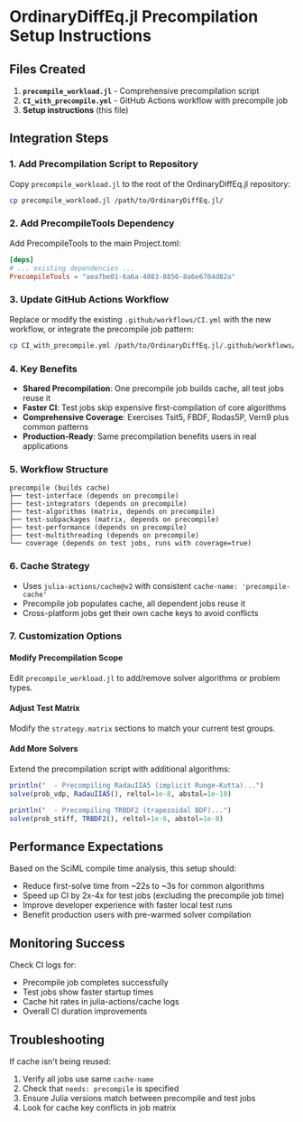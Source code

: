 # OrdinaryDiffEq.jl Precompilation Setup Instructions

## Files Created

1. **`precompile_workload.jl`** - Comprehensive precompilation script
2. **`CI_with_precompile.yml`** - GitHub Actions workflow with precompile job
3. **Setup instructions** (this file)

## Integration Steps

### 1. Add Precompilation Script to Repository

Copy `precompile_workload.jl` to the root of the OrdinaryDiffEq.jl repository:

```bash
cp precompile_workload.jl /path/to/OrdinaryDiffEq.jl/
```

### 2. Add PrecompileTools Dependency

Add PrecompileTools to the main Project.toml:

```toml
[deps]
# ... existing dependencies ...
PrecompileTools = "aea7be01-6a6a-4083-8856-8a6e6704d82a"
```

### 3. Update GitHub Actions Workflow

Replace or modify the existing `.github/workflows/CI.yml` with the new workflow, or integrate the precompile job pattern:

```bash
cp CI_with_precompile.yml /path/to/OrdinaryDiffEq.jl/.github/workflows/
```

### 4. Key Benefits

- **Shared Precompilation**: One precompile job builds cache, all test jobs reuse it
- **Faster CI**: Test jobs skip expensive first-compilation of core algorithms  
- **Comprehensive Coverage**: Exercises Tsit5, FBDF, Rodas5P, Vern9 plus common patterns
- **Production-Ready**: Same precompilation benefits users in real applications

### 5. Workflow Structure

```
precompile (builds cache)
├── test-interface (depends on precompile)
├── test-integrators (depends on precompile)  
├── test-algorithms (matrix, depends on precompile)
├── test-subpackages (matrix, depends on precompile)
├── test-performance (depends on precompile)
├── test-multithreading (depends on precompile)
└── coverage (depends on test jobs, runs with coverage=true)
```

### 6. Cache Strategy

- Uses `julia-actions/cache@v2` with consistent `cache-name: 'precompile-cache'`
- Precompile job populates cache, all dependent jobs reuse it
- Cross-platform jobs get their own cache keys to avoid conflicts

### 7. Customization Options

#### Modify Precompilation Scope
Edit `precompile_workload.jl` to add/remove solver algorithms or problem types.

#### Adjust Test Matrix
Modify the `strategy.matrix` sections to match your current test groups.

#### Add More Solvers
Extend the precompilation script with additional algorithms:

```julia
println("  - Precompiling RadauIIA5 (implicit Runge-Kutta)...")
solve(prob_vdp, RadauIIA5(), reltol=1e-8, abstol=1e-10)

println("  - Precompiling TRBDF2 (trapezoidal BDF)...")  
solve(prob_stiff, TRBDF2(), reltol=1e-6, abstol=1e-8)
```

## Performance Expectations

Based on the SciML compile time analysis, this setup should:

- Reduce first-solve time from ~22s to ~3s for common algorithms
- Speed up CI by 2x-4x for test jobs (excluding the precompile job time)
- Improve developer experience with faster local test runs
- Benefit production users with pre-warmed solver compilation

## Monitoring Success

Check CI logs for:
- Precompile job completes successfully
- Test jobs show faster startup times  
- Cache hit rates in julia-actions/cache logs
- Overall CI duration improvements

## Troubleshooting

If cache isn't being reused:
1. Verify all jobs use same `cache-name`
2. Check that `needs: precompile` is specified
3. Ensure Julia versions match between precompile and test jobs
4. Look for cache key conflicts in job matrix